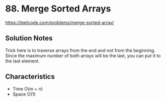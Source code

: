 # 88. Merge Sorted Arrays

https://leetcode.com/problems/merge-sorted-array/

## Solution Notes

Trick here is to traverse arrays from the end and not from the beginning. Since the maximum number of both arrays will be the last, you can put it to the last element.

## Characteristics

- Time O(m + n)
- Space O(1)